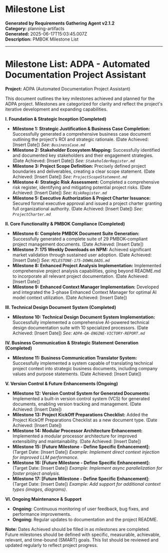 # Milestone List

**Generated by Requirements Gathering Agent v2.1.2**  
**Category:** planning-artifacts  
**Generated:** 2025-06-17T15:03:45.007Z  
**Description:** PMBOK Milestone List

---

# Milestone List: ADPA - Automated Documentation Project Assistant

**Project:** ADPA (Automated Documentation Project Assistant)

This document outlines the key milestones achieved and planned for the ADPA project.  Milestones are categorized for clarity and reflect the project's iterative development and expanding capabilities.

**I.  Foundation & Strategic Inception (Completed)**

* **Milestone 1:  Strategic Justification & Business Case Completion:**  Successfully generated a comprehensive business case document outlining the project's ROI and strategic rationale.  (Date Achieved:  [Insert Date])  *See: `BusinessCase.md`*
* **Milestone 2: Stakeholder Ecosystem Mapping:**  Successfully identified and documented key stakeholders and their engagement strategies. (Date Achieved: [Insert Date]) *See: `StakeholderRegister.md`*
* **Milestone 3: Project Scope Definition:**  Precisely defined project boundaries and deliverables, creating a clear scope statement. (Date Achieved: [Insert Date]) *See: `ProjectScopeStatement.md`*
* **Milestone 4:  Strategic Risk Assessment:**  Completed a comprehensive risk register, identifying and mitigating potential project risks. (Date Achieved: [Insert Date]) *See: `RiskRegister.md`*
* **Milestone 5: Executive Authorization & Project Charter Issuance:**  Secured formal executive approval and issued a project charter granting full organizational authority. (Date Achieved: [Insert Date]) *See: `ProjectCharter.md`*


**II. Core Functionality & PMBOK Compliance (Completed)**

* **Milestone 6:  Complete PMBOK Document Suite Generation:** Successfully generated a complete suite of 29 PMBOK-compliant project management documents. (Date Achieved: [Insert Date])
* **Milestone 7: 175 Weekly Downloads on NPM:** Achieved significant market validation through sustained user adoption. (Date Achieved: [Insert Date]) *See: `MILESTONE-175-DOWNLOADS.md`*
* **Milestone 8: Enhanced Project Analysis Implementation:** Implemented comprehensive project analysis capabilities, going beyond README.md to incorporate all relevant project documentation. (Date Achieved: [Insert Date])
* **Milestone 9: Enhanced Context Manager Implementation:** Developed and integrated the 3-phase Enhanced Context Manager for optimal AI model context utilization. (Date Achieved: [Insert Date])


**III.  Technical Design Document System (Completed)**

* **Milestone 10: Technical Design Document System Implementation:** Successfully implemented a comprehensive AI-powered technical design documentation suite with 10 specialized processors. (Date Achieved: [Insert Date]) *See: `ADPA-QA-ENGINE-VICTORY-REPORT.md`*


**IV. Business Communication & Strategic Statement Generation (Completed)**

* **Milestone 11: Business Communication Translator System:** Successfully implemented a system capable of translating technical project context into strategic business documents, including company values and purpose statements. (Date Achieved: [Insert Date])


**V. Version Control & Future Enhancements (Ongoing)**

* **Milestone 12: Version Control System for Generated Documents:** Implemented a built-in version control system (VCS) for generated documents, enabling version tracking and management. (Date Achieved: [Insert Date])
* **Milestone 13:  Project KickOff Preparations Checklist:** Added the Project KickOff Preparations Checklist as a new document type. (Date Achieved: [Insert Date])
* **Milestone 14:  Modular Processor Architecture Enhancement:** Implemented a modular processor architecture for improved extensibility and maintainability. (Date Achieved: [Insert Date])
* **Milestone 15:  [Future Milestone - Define Specific Enhancement]:**  (Target Date: [Insert Date])  *Example: Implement direct context injection for improved LLM performance.*
* **Milestone 16:  [Future Milestone - Define Specific Enhancement]:**  (Target Date: [Insert Date]) *Example: Implement async parallelization for faster project analysis.*
* **Milestone 17:  [Future Milestone - Define Specific Enhancement]:**  (Target Date: [Insert Date]) *Example: Add support for additional context types (images, diagrams).*


**VI.  Ongoing Maintenance & Support**

* **Ongoing:** Continuous monitoring of user feedback, bug fixes, and performance improvements.
* **Ongoing:** Regular updates to documentation and the project README.


**Note:**  Dates Achieved should be filled in as milestones are completed.  Future milestones should be defined with specific, measurable, achievable, relevant, and time-bound (SMART) goals.  This list should be reviewed and updated regularly to reflect project progress.
